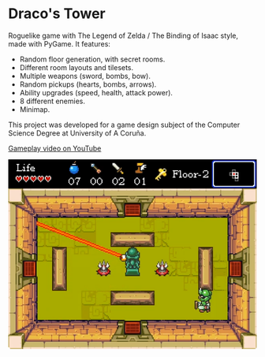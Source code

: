 # Draco's Tower
Roguelike game with The Legend of Zelda / The Binding of Isaac style, made with PyGame. It features:
- Random floor generation, with secret rooms.
- Different room layouts and tilesets.
- Multiple weapons (sword, bombs, bow).
- Random pickups (hearts, bombs, arrows).
- Ability upgrades (speed, health, attack power).
- 8 different enemies.
- Minimap.

This project was developed for a game design subject of the Computer Science Degree at University of A Coruña.

[Gameplay video on YouTube](https://youtu.be/VK6KV0CVgUU?si=3Ys6zHVKwWisC0Gb)

![Screenshot](docs/screenshot.png)
